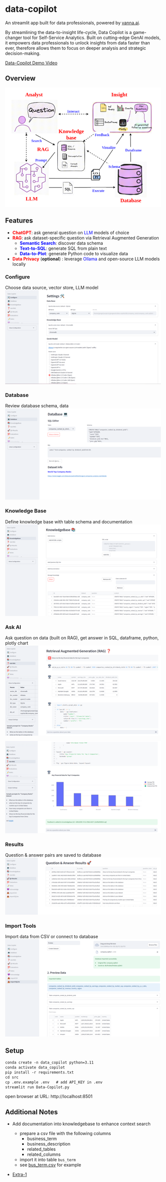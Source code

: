 # data-copilot

An streamlit app built for data professionals, powered by [vanna.ai](https://github.com/vanna-ai).

By streamlining the data-to-insight life-cycle, Data Copilot is a game-changer tool for Self-Service Analytics. Built on cutting-edge GenAI models, it empowers data professionals to unlock insights from data faster than ever, therefore allows them to focus on deeper analysis and strategic decision-making.

[Data-Copilot Demo Video](https://www.youtube.com/watch?v=Xwf8UI5gM5k)

## Overview
![welcome](https://raw.githubusercontent.com/gongwork/data-copilot/refs/heads/main/docs/00-data-copilot-arch-design.png)

## Features

- **<span style="color: red;">ChatGPT</span>**: ask general question on <span style="color: blue;">LLM</span> models of choice 
- **<span style="color: red;">RAG</span>**: ask dataset-specific question via Retrieval Augmented Generation
    - **<span style="color: blue;">Semantic Search</span>**: discover data schema
    - **<span style="color: blue;">Text-to-SQL</span>**: generate SQL from plain text
    - **<span style="color: blue;">Data-to-Plot</span>**: generate Python code to visualize data 
- **<span style="color: red;">Data Privacy</span>** (__optional__) : leverage  <span style="color: blue;">Ollama</span> and open-source LLM models locally 


### Configure
Choose data source, vector store, LLM model
![configure](https://raw.githubusercontent.com/gongwork/data-copilot/refs/heads/main/docs/p1-config.png)


### Database
Review database schema, data
![database](https://raw.githubusercontent.com/gongwork/data-copilot/refs/heads/main/docs/p2-database.png)


### Knowledge Base
Define knowledge base with table schema and documentation
![knowledgebase](https://raw.githubusercontent.com/gongwork/data-copilot/refs/heads/main/docs/p3-knowledgebase.png)

### Ask AI
Ask question on data (built on RAG), get answer in SQL, dataframe, python, plotly chart
![rag1](https://raw.githubusercontent.com/gongwork/data-copilot/refs/heads/main/docs/p4-rag-1.png)

![rag2](https://raw.githubusercontent.com/gongwork/data-copilot/refs/heads/main/docs/p4-rag-2.png)

### Results
Question & answer pairs are saved to database
![results](https://raw.githubusercontent.com/gongwork/data-copilot/refs/heads/main/docs/p5-results.png)

### Import Tools
Import data from CSV or connect to database
![import](https://raw.githubusercontent.com/gongwork/data-copilot/refs/heads/main/docs/p9-import-sqlite.png)



## Setup

```
conda create -n data_copilot python=3.11
conda activate data_copilot
pip install -r requirements.txt 
cd src
cp .env.example .env   # add API_KEY in .env
streamlit run Data-Copilot.py
```

open browser at URL: http://localhost:8501

## Additional Notes

- Add documentation into knowledgebase to enhance context search
    - prepare a csv file with the following columns
        - business_term
        - business_description
        - related_tables
        - related_columns
    - import it into table `bus_term`
    - see [bus_term.csv](https://github.com/wgong/py4kids/blob/master/lesson-18-ai/vanna/note_book/data/company_rank/bus_term.csv) for example

- [Extra-1](https://raw.githubusercontent.com/gongwork/data-copilot/refs/heads/main/docs/README-extra-1.md)



